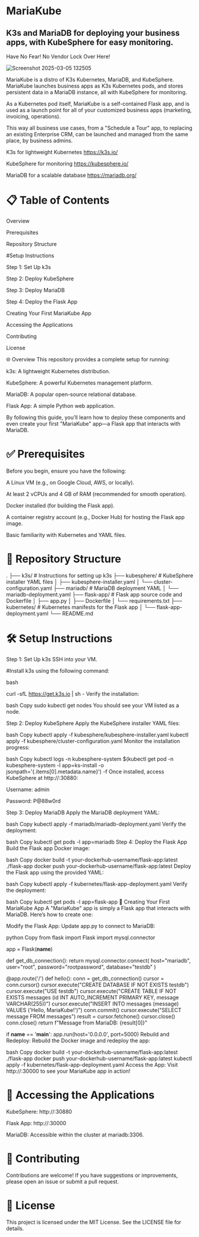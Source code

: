 # MariaKube
## K3s and MariaDB for deploying your business apps, with KubeSphere for easy monitoring.
Have No Fear! No Vendor Lock Over Here!

![Screenshot 2025-03-05 132505](https://github.com/user-attachments/assets/3535a08a-6503-4caa-a13c-0fd8d65e89bd)


MariaKube is a distro of K3s Kubernetes, MariaDB, and KubeSphere. MariaKube launches business apps as K3s Kubernetes pods, and stores persistent data in a MariaDB instance, all with KubeSphere for monitoring. 

As a Kubernetes pod itself, MariaKube is a self-contained Flask app, and is used as a launch point for all of your customized business apps (marketing, invoicing, operations). 

This way all business use cases, from a "Schedule a Tour" app, to replacing an existing Enterprise CRM, can be launched and managed from the same place, by business admins.

K3s for lightweight Kubernetes
https://k3s.io/

KubeSphere for monitoring
https://kubesphere.io/

MariaDB for a scalable database
https://mariadb.org/


# 📋 Table of Contents
Overview

Prerequisites

Repository Structure

#Setup Instructions

Step 1: Set Up k3s

Step 2: Deploy KubeSphere

Step 3: Deploy MariaDB

Step 4: Deploy the Flask App

Creating Your First MariaKube App

Accessing the Applications

Contributing

License

🌐 Overview
This repository provides a complete setup for running:

k3s: A lightweight Kubernetes distribution.

KubeSphere: A powerful Kubernetes management platform.

MariaDB: A popular open-source relational database.

Flask App: A simple Python web application.

By following this guide, you'll learn how to deploy these components and even create your first "MariaKube" app—a Flask app that interacts with MariaDB.

# ✅ Prerequisites
Before you begin, ensure you have the following:

A Linux VM (e.g., on Google Cloud, AWS, or locally).

At least 2 vCPUs and 4 GB of RAM (recommended for smooth operation).

Docker installed (for building the Flask app).

A container registry account (e.g., Docker Hub) for hosting the Flask app image.

Basic familiarity with Kubernetes and YAML files.

# 📂 Repository Structure


.
├── k3s/                          # Instructions for setting up k3s
├── kubesphere/                   # KubeSphere installer YAML files
│   ├── kubesphere-installer.yaml
│   └── cluster-configuration.yaml
├── mariadb/                      # MariaDB deployment YAML
│   └── mariadb-deployment.yaml
├── flask-app/                    # Flask app source code and Dockerfile
│   ├── app.py
│   ├── Dockerfile
│   └── requirements.txt
├── kubernetes/                   # Kubernetes manifests for the Flask app
│   └── flask-app-deployment.yaml
└── README.md                     


# 🛠️ Setup Instructions
Step 1: Set Up k3s
SSH into your VM.

#Install k3s using the following command:

bash

curl -sfL https://get.k3s.io | sh -
Verify the installation:

bash
Copy
sudo kubectl get nodes
You should see your VM listed as a node.

Step 2: Deploy KubeSphere
Apply the KubeSphere installer YAML files:

bash
Copy
kubectl apply -f kubesphere/kubesphere-installer.yaml
kubectl apply -f kubesphere/cluster-configuration.yaml
Monitor the installation progress:

bash
Copy
kubectl logs -n kubesphere-system $(kubectl get pod -n kubesphere-system -l app=ks-install -o jsonpath='{.items[0].metadata.name}') -f
Once installed, access KubeSphere at http://<VM-IP>:30880:

Username: admin

Password: P@88w0rd

Step 3: Deploy MariaDB
Apply the MariaDB deployment YAML:

bash
Copy
kubectl apply -f mariadb/mariadb-deployment.yaml
Verify the deployment:

bash
Copy
kubectl get pods -l app=mariadb
Step 4: Deploy the Flask App
Build the Flask app Docker image:

bash
Copy
docker build -t your-dockerhub-username/flask-app:latest ./flask-app
docker push your-dockerhub-username/flask-app:latest
Deploy the Flask app using the provided YAML:

bash
Copy
kubectl apply -f kubernetes/flask-app-deployment.yaml
Verify the deployment:

bash
Copy
kubectl get pods -l app=flask-app
🌟 Creating Your First MariaKube App
A "MariaKube" app is simply a Flask app that interacts with MariaDB. Here’s how to create one:

Modify the Flask App:
Update app.py to connect to MariaDB:

python
Copy
from flask import Flask
import mysql.connector

app = Flask(__name__)

def get_db_connection():
    return mysql.connector.connect(
        host="mariadb",
        user="root",
        password="rootpassword",
        database="testdb"
    )

@app.route('/')
def hello():
    conn = get_db_connection()
    cursor = conn.cursor()
    cursor.execute("CREATE DATABASE IF NOT EXISTS testdb")
    cursor.execute("USE testdb")
    cursor.execute("CREATE TABLE IF NOT EXISTS messages (id INT AUTO_INCREMENT PRIMARY KEY, message VARCHAR(255))")
    cursor.execute("INSERT INTO messages (message) VALUES ('Hello, MariaKube!')")
    conn.commit()
    cursor.execute("SELECT message FROM messages")
    result = cursor.fetchone()
    cursor.close()
    conn.close()
    return f"Message from MariaDB: {result[0]}"

if __name__ == '__main__':
    app.run(host='0.0.0.0', port=5000)
Rebuild and Redeploy:
Rebuild the Docker image and redeploy the app:

bash
Copy
docker build -t your-dockerhub-username/flask-app:latest ./flask-app
docker push your-dockerhub-username/flask-app:latest
kubectl apply -f kubernetes/flask-app-deployment.yaml
Access the App:
Visit http://<VM-IP>:30000 to see your MariaKube app in action!

# 🔗 Accessing the Applications
KubeSphere: http://<VM-IP>:30880

Flask App: http://<VM-IP>:30000

MariaDB: Accessible within the cluster at mariadb:3306.

# 🤝 Contributing
Contributions are welcome! If you have suggestions or improvements, please open an issue or submit a pull request.

# 📜 License
This project is licensed under the MIT License. See the LICENSE file for details.
